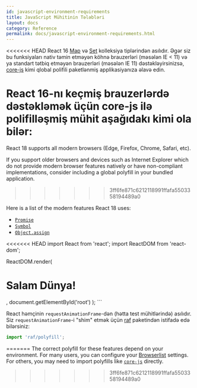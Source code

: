 ```yaml
---
id: javascript-environment-requirements
title: JavaScript Mühitinin Tələbləri
layout: docs
category: Reference
permalink: docs/javascript-environment-requirements.html
---
```


<<<<<<< HEAD
React 16 [Map](https://developer.mozilla.org/en-US/docs/Web/JavaScript/Reference/Global_Objects/Map) və [Set](https://developer.mozilla.org/en-US/docs/Web/JavaScript/Reference/Global_Objects/Set) kolleksiya tiplərindən asılıdır. Əgər siz bu funksiyaları nativ təmin etməyən köhnə brauzerləri (məsələn IE < 11) və ya standart tətbiq etməyən brauzerləri (məsələn IE 11) dəstəkləyirsinizsə, [core-js](https://github.com/zloirock/core-js) kimi qlobal polifili paketlənmiş applikasiyanıza əlavə edin.

React 16-nı keçmiş brauzerlərdə dəstəkləmək üçün core-js ilə polifilləşmiş mühit aşağıdakı kimi ola bilər:
=======
React 18 supports all modern browsers (Edge, Firefox, Chrome, Safari, etc).

If you support older browsers and devices such as Internet Explorer which do not provide modern browser features natively or have non-compliant implementations, consider including a global polyfill in your bundled application.
>>>>>>> 3ff6fe871c6212118991ffafa5503358194489a0

Here is a list of the modern features React 18 uses:
- [`Promise`](https://developer.mozilla.org/en-US/docs/Web/JavaScript/Reference/Global_Objects/Promise)
- [`Symbol`](https://developer.mozilla.org/en-US/docs/Web/JavaScript/Reference/Global_Objects/Symbol)
- [`Object.assign`](https://developer.mozilla.org/en-US/docs/Web/JavaScript/Reference/Global_Objects/Object/assign)

<<<<<<< HEAD
import React from 'react';
import ReactDOM from 'react-dom';

ReactDOM.render(
  <h1>Salam Dünya!</h1>,
  document.getElementById('root')
);
```

React həmçinin `requestAnimationFrame`-dən (hətta test mühitlərində) asılıdır.  
Siz `requestAnimationFrame`-i "shim" etmək üçün [raf](https://www.npmjs.com/package/raf) paketindən istifadə edə bilərsiniz:

```js
import 'raf/polyfill';
```
=======
The correct polyfill for these features depend on your environment. For many users, you can configure your [Browserlist](https://github.com/browserslist/browserslist) settings. For others, you may need to import polyfills like [`core-js`](https://github.com/zloirock/core-js) directly.
>>>>>>> 3ff6fe871c6212118991ffafa5503358194489a0
